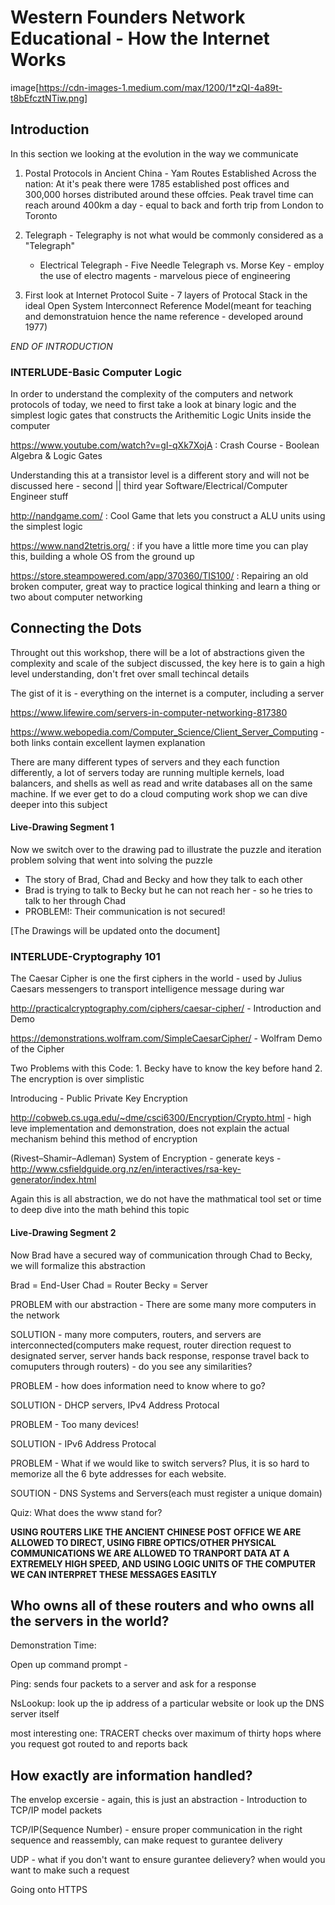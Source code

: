 # Western Founders Network Educational - How the Internet Works 

image[https://cdn-images-1.medium.com/max/1200/1*zQI-4a89t-t8bEfcztNTiw.png]

## Introduction 

In this section we looking at the evolution in the way we communicate

1. Postal Protocols in Ancient China - Yam Routes Established Across the nation: At it's peak there were 1785 established post offices and 300,000 horses distributed around these offcies. Peak travel time can reach around 400km a day - equal to back and forth trip from London to Toronto

2. Telegraph - Telegraphy is not what would be commonly considered as a "Telegraph"
      - Electrical Telegraph - Five Needle Telegraph vs. Morse Key - employ the use of electro magents - marvelous piece of engineering
      
3. First look at Internet Protocol Suite - 7 layers of Protocal Stack in the ideal Open System Interconnect Reference Model(meant for teaching and demonstratuion hence the name reference - developed around 1977)

*END OF INTRODUCTION*

### INTERLUDE-Basic Computer Logic 

In order to understand the complexity of the computers and network protocols of today, we need to first take a look at binary logic and the simplest logic gates that constructs the Arithemitic Logic Units inside the computer 

https://www.youtube.com/watch?v=gI-qXk7XojA : Crash Course - Boolean Algebra & Logic Gates

Understanding this at a transistor level is a different story and will not be discussed here - second || third year Software/Electrical/Computer Engineer stuff  

  http://nandgame.com/ : Cool Game that lets you construct a ALU units using the simplest logic
  
  https://www.nand2tetris.org/ : if you have a little more time you can play this, building a whole OS from the ground up
 
  https://store.steampowered.com/app/370360/TIS100/ : Repairing an old broken computer, great way to practice logical thinking and learn a thing or two about computer networking 
      
## Connecting the Dots

Throught out this workshop, there will be a lot of abstractions given the complexity and scale of the subject discussed, the key here is to gain a high level understanding, don't fret over small techincal details

The gist of it is - everything on the internet is a computer, including a server 

https://www.lifewire.com/servers-in-computer-networking-817380 

https://www.webopedia.com/Computer_Science/Client_Server_Computing - both links contain excellent laymen explanation 

There are many different types of servers and they each function differently, a lot of servers today are running multiple kernels, load balancers, and shells as well as read and write databases all on the same machine. If we ever get to do a cloud computing work shop we can dive deeper into this subject 

#### Live-Drawing Segment 1
Now we switch over to the drawing pad to illustrate the puzzle and iteration problem solving that went into solving the puzzle

- The story of Brad, Chad and Becky and how they talk to each other
- Brad is trying to talk to Becky but he can not reach her - so he tries to talk to her through Chad 
- PROBLEM!: Their communication is not secured! 

[The Drawings will be updated onto the document]

### INTERLUDE-Cryptography 101 

The Caesar Cipher is one the first ciphers in the world - used by Julius Caesars messengers to transport intelligence message during war
 
http://practicalcryptography.com/ciphers/caesar-cipher/  - Introduction and Demo

https://demonstrations.wolfram.com/SimpleCaesarCipher/ - Wolfram Demo of the Cipher 

Two Problems with this Code: 
      1. Becky have to know the key before hand 
      2. The encryption is over simplistic
      
Introducing - Public Private Key Encryption 

http://cobweb.cs.uga.edu/~dme/csci6300/Encryption/Crypto.html - high leve implementation and demonstration, does not explain the actual mechanism behind this method of encryption 

(Rivest–Shamir–Adleman) System of Encryption - generate keys - http://www.csfieldguide.org.nz/en/interactives/rsa-key-generator/index.html

Again this is all abstraction, we do not have the mathmatical tool set or time to deep dive into the math behind this topic

#### Live-Drawing Segment 2

Now Brad have a secured way of communication through Chad to Becky, we will formalize this abstraction

Brad = End-User 
Chad = Router 
Becky = Server 

PROBLEM with our abstraction - There are some many more computers in the network

SOLUTION - many more computers, routers, and servers are interconnected(computers make request, router direction request to designated server, server hands back response, response travel back to comuputers through routers) - do you see any similarities? 

PROBLEM - how does information need to know where to go? 

SOLUTION - DHCP servers, IPv4 Address Protocal 

PROBLEM - Too many devices!

SOLUTION - IPv6 Address Protocal 

PROBLEM - What if we would like to switch servers? Plus, it is so hard to memorize all the 6 byte addresses for each website. 

SOUTION - DNS Systems and Servers(each must register a unique domain)

Quiz: What does the www stand for?

**USING ROUTERS LIKE THE ANCIENT CHINESE POST OFFICE WE ARE ALLOWED TO DIRECT, USING FIBRE OPTICS/OTHER PHYSICAL COMMUNICATIONS WE ARE ALLOWED TO TRANPORT DATA AT A EXTREMELY HIGH SPEED, AND USING LOGIC UNITS OF THE COMPUTER WE CAN INTERPRET THESE MESSAGES EASITLY**

## Who owns all of these routers and who owns all the servers in the world?  

Demonstration Time: 

Open up command prompt - 

Ping: sends four packets to a server and ask for a response 

NsLookup: look up the ip address of a particular website or look up the DNS server itself 

most interesting one: TRACERT checks over maximum of thirty hops where you request got routed to and reports back

## How exactly are information handled? 

The envelop excersie - again, this is just an abstraction - Introduction to TCP/IP model packets

TCP/IP(Sequence Number) - ensure proper communication in the right sequence and reassembly, can make request to gurantee delivery 

UDP - what if you don't want to ensure gurantee delievery? when would you want to make such a request

Going onto HTTPS





       
